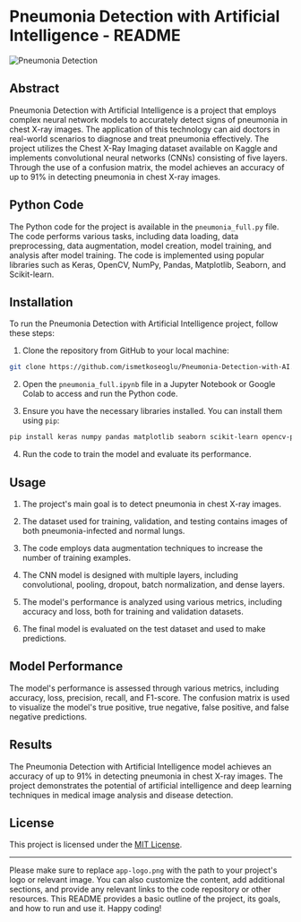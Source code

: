# Pneumonia Detection with Artificial Intelligence - README

![Pneumonia Detection](https://github.com/ismet-koseoglu/app-logo.png)

## Abstract

Pneumonia Detection with Artificial Intelligence is a project that employs complex neural network models to accurately detect signs of pneumonia in chest X-ray images. The application of this technology can aid doctors in real-world scenarios to diagnose and treat pneumonia effectively. The project utilizes the Chest X-Ray Imaging dataset available on Kaggle and implements convolutional neural networks (CNNs) consisting of five layers. Through the use of a confusion matrix, the model achieves an accuracy of up to 91% in detecting pneumonia in chest X-ray images.

## Python Code

The Python code for the project is available in the `pneumonia_full.py` file. The code performs various tasks, including data loading, data preprocessing, data augmentation, model creation, model training, and analysis after model training. The code is implemented using popular libraries such as Keras, OpenCV, NumPy, Pandas, Matplotlib, Seaborn, and Scikit-learn.

## Installation

To run the Pneumonia Detection with Artificial Intelligence project, follow these steps:

1. Clone the repository from GitHub to your local machine:

```bash
git clone https://github.com/ismetkoseoglu/Pneumonia-Detection-with-AI.git
```

2. Open the `pneumonia_full.ipynb` file in a Jupyter Notebook or Google Colab to access and run the Python code.

3. Ensure you have the necessary libraries installed. You can install them using `pip`:

```bash
pip install keras numpy pandas matplotlib seaborn scikit-learn opencv-python
```

4. Run the code to train the model and evaluate its performance.

## Usage

1. The project's main goal is to detect pneumonia in chest X-ray images.

2. The dataset used for training, validation, and testing contains images of both pneumonia-infected and normal lungs.

3. The code employs data augmentation techniques to increase the number of training examples.

4. The CNN model is designed with multiple layers, including convolutional, pooling, dropout, batch normalization, and dense layers.

5. The model's performance is analyzed using various metrics, including accuracy and loss, both for training and validation datasets.

6. The final model is evaluated on the test dataset and used to make predictions.

## Model Performance

The model's performance is assessed through various metrics, including accuracy, loss, precision, recall, and F1-score. The confusion matrix is used to visualize the model's true positive, true negative, false positive, and false negative predictions.

## Results

The Pneumonia Detection with Artificial Intelligence model achieves an accuracy of up to 91% in detecting pneumonia in chest X-ray images. The project demonstrates the potential of artificial intelligence and deep learning techniques in medical image analysis and disease detection.

## License

This project is licensed under the [MIT License](path/to/LICENSE).

---

Please make sure to replace `app-logo.png` with the path to your project's logo or relevant image. You can also customize the content, add additional sections, and provide any relevant links to the code repository or other resources. This README provides a basic outline of the project, its goals, and how to run and use it. Happy coding!
